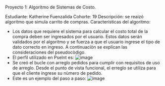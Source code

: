 Proyecto 1: Algoritmo de Sistemas de Costo.

Estudiante: Katherine Fuenzalida
Cohorte: 19
Descripción: se reaizó algoritmo que simula carrito de compras.
Características del algoritmo: 
- Los datos que requiere el sistema para calcular el costo total de la compra deben ser ingresados por el usuario. Estos datos serán validados por el algoritmo y se fuerza a que el usuario ingrese el tipo de dato correcto en ingreso. 
A continuaciòn se explican las consideraciones del pseudocòdigo.
- El perfil utilizado en PseInt es: ![image](https://github.com/user-attachments/assets/785b116e-c03e-4da5-8117-95fb518f774d)
- Se creó el bucle con arreglo pedidos para cumplir con requisitos de uso de arreglo. Desde el punto de vista funcional, el erreglo se utiliza para que el cliente ingrese su nùmero de pedido.
- Este es un ejemplo del paso a paso:
![image](https://github.com/user-attachments/assets/015a5914-4748-40de-b558-4004cb26fb68)

